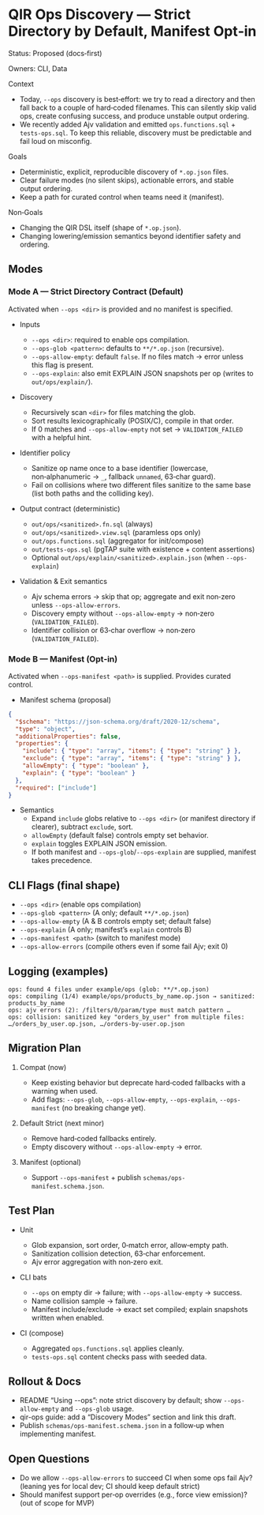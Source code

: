 # QIR Ops Discovery — Strict Directory by Default, Manifest Opt‑in

Status: Proposed (docs‑first)

Owners: CLI, Data

Context
- Today, `--ops` discovery is best‑effort: we try to read a directory and then fall back to a couple of hard‑coded filenames. This can silently skip valid ops, create confusing success, and produce unstable output ordering.
- We recently added Ajv validation and emitted `ops.functions.sql` + `tests-ops.sql`. To keep this reliable, discovery must be predictable and fail loud on misconfig.

Goals
- Deterministic, explicit, reproducible discovery of `*.op.json` files.
- Clear failure modes (no silent skips), actionable errors, and stable output ordering.
- Keep a path for curated control when teams need it (manifest).

Non‑Goals
- Changing the QIR DSL itself (shape of `*.op.json`).
- Changing lowering/emission semantics beyond identifier safety and ordering.

## Modes

### Mode A — Strict Directory Contract (Default)

Activated when `--ops <dir>` is provided and no manifest is specified.

- Inputs
  - `--ops <dir>`: required to enable ops compilation.
  - `--ops-glob <pattern>`: defaults to `**/*.op.json` (recursive).
  - `--ops-allow-empty`: default `false`. If no files match → error unless this flag is present.
  - `--ops-explain`: also emit EXPLAIN JSON snapshots per op (writes to `out/ops/explain/`).

- Discovery
  - Recursively scan `<dir>` for files matching the glob.
  - Sort results lexicographically (POSIX/C), compile in that order.
  - If 0 matches and `--ops-allow-empty` not set → `VALIDATION_FAILED` with a helpful hint.

- Identifier policy
  - Sanitize op name once to a base identifier (lowercase, non‑alphanumeric → `_`, fallback `unnamed`, 63‑char guard).
  - Fail on collisions where two different files sanitize to the same base (list both paths and the colliding key).

- Output contract (deterministic)
  - `out/ops/<sanitized>.fn.sql` (always)
  - `out/ops/<sanitized>.view.sql` (paramless ops only)
  - `out/ops.functions.sql` (aggregator for init/compose)
  - `out/tests-ops.sql` (pgTAP suite with existence + content assertions)
  - Optional `out/ops/explain/<sanitized>.explain.json` (when `--ops-explain`)

- Validation & Exit semantics
  - Ajv schema errors → skip that op; aggregate and exit non‑zero unless `--ops-allow-errors`.
  - Discovery empty without `--ops-allow-empty` → non‑zero (`VALIDATION_FAILED`).
  - Identifier collision or 63‑char overflow → non‑zero (`VALIDATION_FAILED`).

### Mode B — Manifest (Opt‑in)

Activated when `--ops-manifest <path>` is supplied. Provides curated control.

- Manifest schema (proposal)

```json
{
  "$schema": "https://json-schema.org/draft/2020-12/schema",
  "type": "object",
  "additionalProperties": false,
  "properties": {
    "include": { "type": "array", "items": { "type": "string" } },
    "exclude": { "type": "array", "items": { "type": "string" } },
    "allowEmpty": { "type": "boolean" },
    "explain": { "type": "boolean" }
  },
  "required": ["include"]
}
```

- Semantics
  - Expand `include` globs relative to `--ops <dir>` (or manifest directory if clearer), subtract `exclude`, sort.
  - `allowEmpty` (default false) controls empty set behavior.
  - `explain` toggles EXPLAIN JSON emission.
  - If both manifest and `--ops-glob`/`--ops-explain` are supplied, manifest takes precedence.

## CLI Flags (final shape)

- `--ops <dir>` (enable ops compilation)
- `--ops-glob <pattern>` (A only; default `**/*.op.json`)
- `--ops-allow-empty` (A & B controls empty set; default false)
- `--ops-explain` (A only; manifest’s `explain` controls B)
- `--ops-manifest <path>` (switch to manifest mode)
- `--ops-allow-errors` (compile others even if some fail Ajv; exit 0)

## Logging (examples)

```
ops: found 4 files under example/ops (glob: **/*.op.json)
ops: compiling (1/4) example/ops/products_by_name.op.json → sanitized: products_by_name
ops: ajv errors (2): /filters/0/param/type must match pattern …
ops: collision: sanitized key "orders_by_user" from multiple files: …/orders_by_user.op.json, …/orders-by-user.op.json
```

## Migration Plan

1) Compat (now)
   - Keep existing behavior but deprecate hard‑coded fallbacks with a warning when used.
   - Add flags: `--ops-glob`, `--ops-allow-empty`, `--ops-explain`, `--ops-manifest` (no breaking change yet).

2) Default Strict (next minor)
   - Remove hard‑coded fallbacks entirely.
   - Empty discovery without `--ops-allow-empty` → error.

3) Manifest (optional)
   - Support `--ops-manifest` + publish `schemas/ops-manifest.schema.json`.

## Test Plan

- Unit
  - Glob expansion, sort order, 0‑match error, allow‑empty path.
  - Sanitization collision detection, 63‑char enforcement.
  - Ajv error aggregation with non‑zero exit.

- CLI bats
  - `--ops` on empty dir → failure; with `--ops-allow-empty` → success.
  - Name collision sample → failure.
  - Manifest include/exclude → exact set compiled; explain snapshots written when enabled.

- CI (compose)
  - Aggregated `ops.functions.sql` applies cleanly.
  - `tests-ops.sql` content checks pass with seeded data.

## Rollout & Docs

- README “Using --ops”: note strict discovery by default; show `--ops-allow-empty` and `--ops-glob` usage.
- qir-ops guide: add a “Discovery Modes” section and link this draft.
- Publish `schemas/ops-manifest.schema.json` in a follow‑up when implementing manifest.

## Open Questions

- Do we allow `--ops-allow-errors` to succeed CI when some ops fail Ajv? (leaning yes for local dev; CI should keep default strict)
- Should manifest support per‑op overrides (e.g., force view emission)? (out of scope for MVP)

